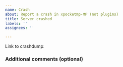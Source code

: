 ```yaml
---
name: Crash
about: Report a crash in xpocketmp-MP (not plugins)
title: Server crashed
labels: ''
assignees: ''

---
```


<!--- submit crashdump files to https://crash.pmmp.io -->
<!--- or, copy the data between ===BEGIN CRASH DUMP=== and ===END CRASH DUMP and paste it on a site like https://pastebin.com -->
<!--- DON'T JUST PASTE the crashdump into an issue -->
Link to crashdump: 

<!--- write additional information about the crash to help us find the problem -->
### Additional comments (optional)